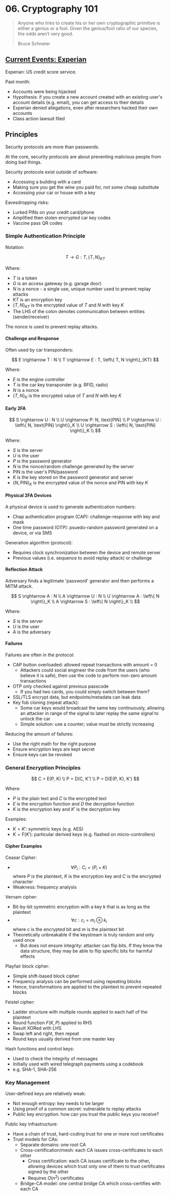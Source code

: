 # 06. Cryptography 101

> Anyone who tries to create his or her own cryptographic primitive is either a genius or a fool.
  Given the genius/fool ratio of our species, the odds aren’t very good.
>
> Bruce Schneier

## [Current Events: Experian](https://krebsonsecurity.com/2022/07/experian-you-have-some-explaining-to-do/)

Experian: US credit score service.

Past month:

- Accounts were being hijacked
- Hypothesis: if you create a new account created with an existing user's account details (e.g. email),
  you can get access to their details
- Experian denied allegations, even after researchers hacked their own accounts
- Class action lawsuit filed

## Principles

Security protocols are more than passwords.

At the core, security protocols are about preventing malicious people from doing bad things.

Security protocols exist outside of software:

- Accessing a building with a card
- Making sure you get the wine you paid for, not some cheap substitute
- Accessing your car or house with a key

Eavesdropping risks:

- Lurked PINs on your credit card/phone
- Amplified then stolen encrypted car key codes
- Vaccine pass QR codes

### Simple Authentication Principle

Notation:

$$
T \rightarrow G : T, \left\{ T, N \right\}_{KT}
$$

Where:

- $T$ is a token
- $G$ is an access gateway (e.g. garage door)
- $N$ is a nonce - a single use, unique number used to prevent replay attacks
- $KT$ is an encryption key
- $\left\{ T, N \right\}_{KT}$ is the encrypted value of $T$ and $N$ with key $K$
- The LHS of the colon denotes communication between entities (sender/receiver)

The nonce is used to prevent replay attacks.

#### Challenge and Response

Often used by car transponders:

$$
E \rightarrow T : N \\
T \rightarrow E : T, \left\{ T, N \right\}_{KT}
$$

Where:

- $E$ is the engine controller
- $T$ is the car key transponder (e.g. RFID, radio)
- $N$ is a nonce
- $\left\{ T, N \right\}_{K}$ is the encrypted value of $T$ and $N$ with key $K$

#### Early 2FA

$$
S \rightarrow U : N \\
U \rightarrow P: N, \text{PIN} \\
P \rightarrow U : \left\{ N, \text{PIN} \right\}_K \\
U \rightarrow S : \left\{ N, \text{PIN} \right\}_K \\
$$

Where:

- $S$ is the server
- $U$ is the user
- $P$ is the password generator
- $N$ is the nonce/random challenge generated by the server
- $\text{PIN}$ is the user's PIN/password
- $K$ is the key stored on the password generator and server
- $\left\{ N, \text{PIN} \right\}_K$ is the encrypted value of the nonce and PIN with key $K$

#### Physical 2FA Devices

A physical device is used to generate authentication numbers:

- Chap authentication program (CAP): challenge-response with key and mask
- One time password (OTP): psuedo-random password generated on a device, or via SMS

Generation algorithm (protocol):

- Requires clock synchronization between the device and remote server
- Previous values (i.e. sequence to avoid replay attack) or challenge

#### Reflection Attack

Adversary finds a legitimate 'password' generator and then performs a MITM attack.

$$
S \rightarrow A : N \\
A \rightarrow U : N \\
U \rightarrow A : \left\{ N \right\}_K \\
A \rightarrow S : \left\{ N \right\}_K \\
$$

Where:

- $S$ is the server
- $U$ is the user
- $A$ is the adversary

#### Failures

Failures are often in the protocol:

- CAP button overloaded: allowed repeat transactions with amount = 0
  - Attackers could social engineer the code from the users (who believe it is safe),
    then use the code to perform non-zero amount transactions
- OTP only checked against previous passcode
  - If you had two cards, you could simply switch between them?
- SSL/TLS encrypt data, but endpoints/metadata can leak data
- Key fob cloning (repeat attack):
  - Some car keys would broadcast the same key continuously, allowing an attacker
    in range of the signal to later replay the same signal to unlock the car
  - Simple solution: use a counter; value must be strictly increasing

Reducing the amount of failures:

- Use the right math for the right purpose
- Ensure encryption keys are kept secret
- Ensure keys can be revoked

### General Encryption Principles

$$
C = E(P, K) \\
P = D(C, K') \\
P = D(E(P, K), K')
$$

Where:

- $P$ is the plain text and $C$ is the encrypted text
- $E$ is the encryption function and $D$ the decryption function
- $K$ is the encryption key and $K'$ is the decryption key

Examples:

- $K = K'$: symmetric keys (e.g. AES)
- $K = F(K')$: particular derived keys (e.g. flashed on micro-controllers)

#### Cipher Examples

Ceasar Cipher:

- $$
  \forall P_i: C_i = \left( P_i + K \right) % 23
  $$
  where $P$ is the plaintext, $K$ is the encryption key and $C$ is the encrypted character
- Weakness: frequency analysis

Vernam cipher:

- Bit-by-bit symmetric encryption with a key $k$ that is as long as the plaintext
- $$
  \forall c : c_i = m_i \oplus k_i
  $$
  where $c$ is the encrypted bit and $m$ is the plaintext bit
- Theoretically unbreakable if the keystream is truly random and only used once
  - But does not ensure integrity: attacker can flip bits. If they know the data structure, they may be able to flip specific bits for harmful effects

Playfair block cipher:

- Simple shift-based block cipher
- Frequency analysis can be performed using repeating blocks
- Hence, transformations are applied to the plaintext to prevent repeated blocks

Feistel cipher:

- Ladder structure with multiple rounds applied to each half of the plaintext
- Round function $F(K, P)$ applied to RHS
- Result XORed with LHS
- Swap left and right, then repeat
- Round keys usually derived from one master key

Hash functions and control keys:

- Used to check the integrity of messages
- Initially used with wired telegraph payments using a codebook
- e.g. SHA-1, SHA-256

### Key Management

User-defined keys are relatively weak:

- Not enough entropy: key needs to be larger
- Using proof of a common secret: vulnerable to replay attacks
- Public key encryption: how can you trust the public keys you receive?

Public key infrastructure:

- Have a chain of trust, hard-coding trust for one or more root certificates
- Trust models for CAs:
  - Separate domains: one root CA
  - Cross-certification/mesh: each CA issues cross-certificates to each other
    - Cross certification: each CA issues certificate to the other,
      allowing devices which trust only one of them to trust certificates signed
      by the other
    - Requires $O(n^2)$ certificates
  - Bridge-CA model: one central bridge CA which cross-certifies with each CA

